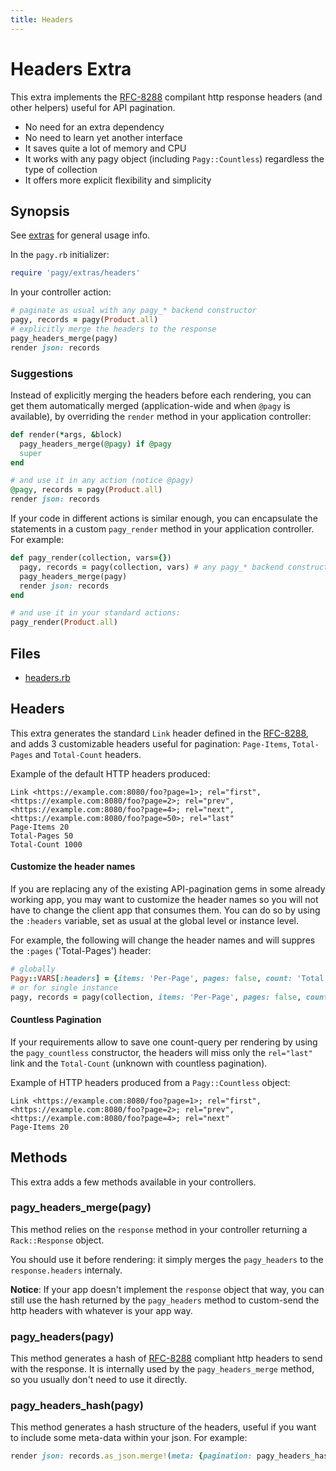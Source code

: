 ```yaml
---
title: Headers
---
```

# Headers Extra

This extra implements the [RFC-8288](https://tools.ietf.org/html/rfc8288) compilant http response headers (and other helpers) useful for API pagination.

- No need for an extra dependency
- No need to learn yet another interface
- It saves quite a lot of memory and CPU
- It works with any pagy object (including `Pagy::Countless`) regardless the type of collection
- It offers more explicit flexibility and simplicity

## Synopsis

See [extras](../extras.md) for general usage info.

In the `pagy.rb` initializer:

```ruby
require 'pagy/extras/headers'
```

In your controller action:

```ruby
# paginate as usual with any pagy_* backend constructor
pagy, records = pagy(Product.all)
# explicitly merge the headers to the response 
pagy_headers_merge(pagy)
render json: records
```

### Suggestions

Instead of explicitly merging the headers before each rendering, you can get them automatically merged (application-wide and when `@pagy` is available), by overriding the `render` method in your application controller:

```ruby
def render(*args, &block)
  pagy_headers_merge(@pagy) if @pagy
  super
end

# and use it in any action (notice @pagy)
@pagy, records = pagy(Product.all)
render json: records
```

If your code in different actions is similar enough, you can encapsulate the statements in a custom `pagy_render` method in your application controller. For example:

```ruby
def pagy_render(collection, vars={})
  pagy, records = pagy(collection, vars) # any pagy_* backend constructor works
  pagy_headers_merge(pagy)
  render json: records
end

# and use it in your standard actions:
pagy_render(Product.all)
```

## Files

- [headers.rb](https://github.com/ddnexus/pagy/blob/master/lib/pagy/extras/headers.rb)

## Headers

This extra generates the standard `Link` header defined in the
[RFC-8288](https://tools.ietf.org/html/rfc8288), and adds 3 customizable headers useful for pagination: `Page-Items`, `Total-Pages` and `Total-Count` headers.

Example of the default HTTP headers produced:

```
Link <https://example.com:8080/foo?page=1>; rel="first", <https://example.com:8080/foo?page=2>; rel="prev", <https://example.com:8080/foo?page=4>; rel="next", <https://example.com:8080/foo?page=50>; rel="last"
Page-Items 20
Total-Pages 50 
Total-Count 1000 
```

#### Customize the header names

If you are replacing any of the existing API-pagination gems in some already working app, you may want to customize the header names so you will not have to change the client app that consumes them. You can do so by using the `:headers` variable, set as usual at the global level or instance level.

For example, the following will change the header names and will suppres the `:pages` ('Total-Pages') header:

```ruby
# globally
Pagy::VARS[:headers] = {items: 'Per-Page', pages: false, count: 'Total'}
# or for single instance
pagy, records = pagy(collection, items: 'Per-Page', pages: false, count: 'Total'}
```

#### Countless Pagination

If your requirements allow to save one count-query per rendering by using the `pagy_countless` constructor, the headers will miss only the `rel="last"` link and the `Total-Count` (unknown with countless pagination).

Example of HTTP headers produced from a `Pagy::Countless` object:

```
Link <https://example.com:8080/foo?page=1>; rel="first", <https://example.com:8080/foo?page=2>; rel="prev", <https://example.com:8080/foo?page=4>; rel="next"
Page-Items 20 
```

## Methods

This extra adds a few methods available in your controllers.

### pagy_headers_merge(pagy)

This method relies on the `response` method in your controller returning a `Rack::Response` object.

You should use it before rendering: it simply merges the `pagy_headers` to the `response.headers` internaly.

**Notice**: If your app doesn't implement the `response` object that way, you can still use the hash returned by the `pagy_headers` method to custom-send the http headers with whatever is your app way.

### pagy_headers(pagy)

This method generates a hash of [RFC-8288](https://tools.ietf.org/html/rfc8288) compliant http headers to send with the response. It is internally used by the `pagy_headers_merge` method, so you usually don't need to use it directly.

### pagy_headers_hash(pagy)

This method generates a hash structure of the headers, useful if you want to include some meta-data within your json. For example:

```ruby
render json: records.as_json.merge!(meta: {pagination: pagy_headers_hash(pagy)})
```


